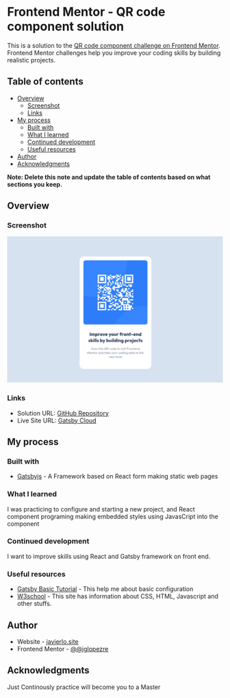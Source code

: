 # Frontend Mentor - QR code component solution

This is a solution to the [QR code component challenge on Frontend Mentor](https://www.frontendmentor.io/challenges/qr-code-component-iux_sIO_H). Frontend Mentor challenges help you improve your coding skills by building realistic projects. 

## Table of contents

- [Overview](#overview)
  - [Screenshot](#screenshot)
  - [Links](#links)
- [My process](#my-process)
  - [Built with](#built-with)
  - [What I learned](#what-i-learned)
  - [Continued development](#continued-development)
  - [Useful resources](#useful-resources)
- [Author](#author)
- [Acknowledgments](#acknowledgments)

**Note: Delete this note and update the table of contents based on what sections you keep.**

## Overview

### Screenshot

![](./src/images/screenshot.png)

### Links

- Solution URL: [GitHub Repository](https://github.com/jglopezre/qr-card-gatsby-component.git)
- Live Site URL: [Gatsby Cloud](https://qrcardgatsbycomponentmain.gatsbyjs.io/)

## My process

### Built with

- [Gatsbyjs](https://www.gatsbyjs.com/) - A Framework based on React form making static web pages

### What I learned

I was practicing to configure and starting a new project, and React component programing making embedded styles using JavasCript into the component


### Continued development

I want to improve skills using React and Gatsby framework on front end.


### Useful resources

- [Gatsby Basic Tutorial](https://www.gatsbyjs.com/docs/tutorial/) - This help me about basic configuration
- [W3school](https://www.w3schools.com/) - This site has information about CSS, HTML, Javascript and other stuffs.



## Author

- Website - [javierlo.site](http://javierlo.site)
- Frontend Mentor - [@@jglopezre](https://www.frontendmentor.io/profile/jglopezre)



## Acknowledgments

Just Continously practice will become you to a Master